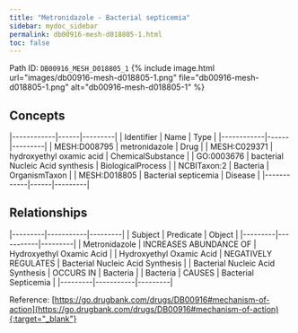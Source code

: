 ```yaml
---
title: "Metronidazole - Bacterial septicemia"
sidebar: mydoc_sidebar
permalink: db00916-mesh-d018805-1.html
toc: false 
---
```



Path ID: `DB00916_MESH_D018805_1`
{% include image.html url="images/db00916-mesh-d018805-1.png" file="db00916-mesh-d018805-1.png" alt="db00916-mesh-d018805-1" %}

## Concepts

|------------|------|---------|
| Identifier | Name | Type    |
|------------|------|---------|
| MESH:D008795 | metronidazole | Drug |
| MESH:C029371 | hydroxyethyl oxamic acid | ChemicalSubstance |
| GO:0003676 | bacterial Nucleic Acid synthesis | BiologicalProcess |
| NCBITaxon:2 | Bacteria | OrganismTaxon |
| MESH:D018805 | Bacterial septicemia | Disease |
|------------|------|---------|

## Relationships

|---------|-----------|---------|
| Subject | Predicate | Object  |
|---------|-----------|---------|
| Metronidazole | INCREASES ABUNDANCE OF | Hydroxyethyl Oxamic Acid |
| Hydroxyethyl Oxamic Acid | NEGATIVELY REGULATES | Bacterial Nucleic Acid Synthesis |
| Bacterial Nucleic Acid Synthesis | OCCURS IN | Bacteria |
| Bacteria | CAUSES | Bacterial Septicemia |
|---------|-----------|---------|

Reference: [https://go.drugbank.com/drugs/DB00916#mechanism-of-action](https://go.drugbank.com/drugs/DB00916#mechanism-of-action){:target="_blank"}